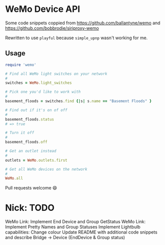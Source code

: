 WeMo Device API
===============

Some code snippets coppied from https://github.com/ballantyne/wemo and
https://github.com/bobbrodie/siriproxy-wemo

Rewritten to use `playful` because `simple_upnp` wasn't working for me.

## Usage

```ruby
require 'wemo'

# Find all WeMo light switches on your network
#
switches = WeMo.light_switches

# Pick one you'd like to work with
#
basement_floods = switches.find {|s| s.name == "Basement Floods" }

# Find out if it's on of off
#
basement_floods.status
# => true

# Turn it off
#
basement_floods.off

# Get an outlet instead
#
outlets = WeMo.outlets.first

# Get all WeMo devices on the network
#
WeMo.all
```

Pull requests welcome :smile:




Nick: TODO
=================
WeMo Link: Implement End Device and Group GetStatus
WeMo Link: Implement Pretty Names and Group Statuses
Implement Lightbulb capabilities: Change colour
Update README with additional code snippets and describe Bridge -> Device (EndDevice & Group status)


